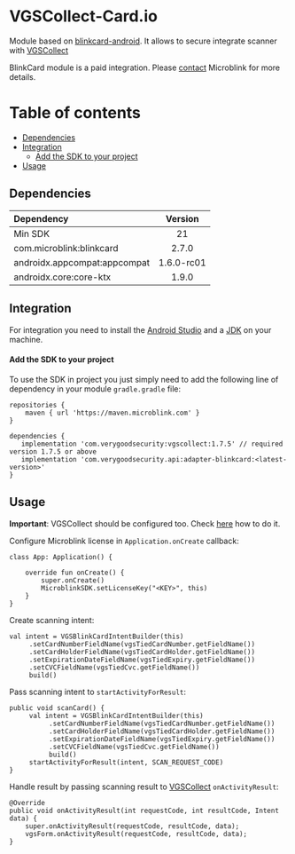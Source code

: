 # VGSCollect-Card.io 

Module based on [blinkcard-android](https://github.com/blinkcard/blinkcard-android). It allows to secure integrate scanner with [VGSCollect](https://github.com/verygoodsecurity/vgs-collect-android)

BlinkCard module is a paid integration. Please [contact](https://microblink.com/contact-us/) Microblink for more details.

Table of contents
=================

<!--ts-->
   * [Dependencies](#dependencies)
   * [Integration](#integration)
      * [Add the SDK to your project](#add-the-sdk-to-your-project)
   * [Usage](#usage)
<!--te-->

## Dependencies

| Dependency                   | Version |
|:-----------------------------|:-------:|
| Min SDK                      |   21    |
| com.microblink:blinkcard     |  2.7.0  |
| androidx.appcompat:appcompat |  1.6.0-rc01  |
| androidx.core:core-ktx       |  1.9.0  |

## Integration 
For integration you need to install the [Android Studio](http://developer.android.com/sdk/index.html) and a [JDK](http://www.oracle.com/technetwork/java/javase/downloads/jdk8-downloads-2133151.html) on your machine.

#### Add the SDK to your project
To use the SDK in project you just simply need to add the following line of dependency in your module `gradle.gradle` file:
```
repositories {
    maven { url 'https://maven.microblink.com' }
}

dependencies {
   implementation 'com.verygoodsecurity:vgscollect:1.7.5' // required version 1.7.5 or above
   implementation 'com.verygoodsecurity.api:adapter-blinkcard:<latest-version>'
}
```

## Usage

**Important**: VGSCollect should be configured too. Check [here](https://www.verygoodsecurity.com/docs/vgs-collect/android-sdk#step-2-configure-your-app) how to do it.

Configure Microblink license in `Application.onCreate` callback:
```
class App: Application() {

    override fun onCreate() {
        super.onCreate()
        MicroblinkSDK.setLicenseKey("<KEY>", this)
    }
}
```

Create scanning intent:
```
val intent = VGSBlinkCardIntentBuilder(this)
     .setCardNumberFieldName(vgsTiedCardNumber.getFieldName())
     .setCardHolderFieldName(vgsTiedCardHolder.getFieldName())
     .setExpirationDateFieldName(vgsTiedExpiry.getFieldName())
     .setCVCFieldName(vgsTiedCvc.getFieldName())
     build()
```

Pass scanning intent to `startActivityForResult`:
```
public void scanCard() {
     val intent = VGSBlinkCardIntentBuilder(this)
          .setCardNumberFieldName(vgsTiedCardNumber.getFieldName())
          .setCardHolderFieldName(vgsTiedCardHolder.getFieldName())
          .setExpirationDateFieldName(vgsTiedExpiry.getFieldName())
          .setCVCFieldName(vgsTiedCvc.getFieldName())
          build()
     startActivityForResult(intent, SCAN_REQUEST_CODE)
}
```

Handle result by passing scanning result to [VGSCollect](https://github.com/verygoodsecurity/vgs-collect-android) `onActivityResult`:
```
@Override 
public void onActivityResult(int requestCode, int resultCode, Intent data) {
    super.onActivityResult(requestCode, resultCode, data);
    vgsForm.onActivityResult(requestCode, resultCode, data);
}
```
